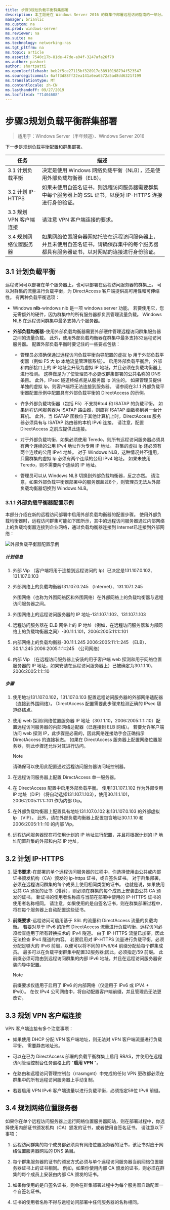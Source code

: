 ```yaml
---
title: 步骤3规划负载平衡群集部署
description: 本主题是在 Windows Server 2016 的群集中部署远程访问指南的一部分。
manager: brianlic
ms.custom: na
ms.prod: windows-server
ms.reviewer: na
ms.suite: na
ms.technology: networking-ras
ms.tgt_pltfrm: na
ms.topic: article
ms.assetid: 7540c17b-81de-47de-a04f-3247afa26f70
ms.author: pashort
author: shortpatti
ms.openlocfilehash: beb2f5ce27115bf328917e38910198794f523547
ms.sourcegitcommit: 6aff3d88ff22ea141a6ea6572a5ad8dd6321f199
ms.translationtype: MT
ms.contentlocale: zh-CN
ms.lasthandoff: 09/27/2019
ms.locfileid: "71404608"
---
```

# <a name="step-3-plan-a-load-balanced-cluster-deployment"></a>步骤3规划负载平衡群集部署

>适用于：Windows Server（半年频道）、Windows Server 2016

下一步是规划负载平衡配置和群集部署。  
  
|任务|描述|  
|----|--------|  
|3.1 计划负载平衡|决定是使用 Windows 网络负载平衡（NLB），还是使用外部负载均衡器（ELB）。|  
|3.2 计划 IP-HTTPS|如果未使用自签名证书，则远程访问服务器需要群集中每个服务器上的 SSL 证书，以便对 IP-HTTPS 连接进行身份验证。|  
|3.3 规划 VPN 客户端连接|请注意 VPN 客户端连接的要求。|  
|3.4 规划网络位置服务器|如果网络位置服务器网站托管在远程访问服务器上，并且未使用自签名证书，请确保群集中的每个服务器都具有服务器证书，以对网站的连接进行身份验证。|  
  
## <a name="bkmk_2_1_Plan_LB"></a>3.1 计划负载平衡  
远程访问可以部署在单个服务器上，也可以部署在远程访问服务器的群集上。 可以对群集的流量进行负载平衡，为 DirectAccess 客户端提供高可用性和可伸缩性。 有两种负载平衡选项：  
  
-   Windows **nlb**-windows nlb 是一项 windows server 功能。 若要使用它，您无需额外的硬件，因为群集中的所有服务器都负责管理流量负载。 Windows NLB 在远程访问群集中最多支持八个服务器。  
  
-   **外部负载均衡器**-使用外部负载均衡器需要外部硬件管理远程访问群集服务器之间的流量负载。 此外，使用外部负载均衡器在群集中最多支持32远程访问服务器。 配置外部负载平衡时要记住的一些要点包括：  
  
    -   管理员必须确保通过远程访问负载平衡向导配置的虚拟 Ip 用于外部负载平衡器（例如 F5 大 Ip 本地流量管理器系统）。 启用外部负载平衡后，外部和内部接口上的 IP 地址会升级为虚拟 IP 地址，并且必须在负载均衡器上进行检测。 这样做是为了使管理员不必更改群集部署的公共名称的 DNS 条目。 此外，IPsec 隧道终结点是从服务器 Ip 派生的。 如果管理员提供单独的虚拟 Ip，则客户端将无法连接到服务器。 请参阅在3.1.1 外部负载平衡器配置示例中配置具有外部负载平衡的 DirectAccess 的示例。  
  
    -   许多外部负载均衡器（包括 F5）不支持6to4 和 ISATAP 的负载平衡。 如果远程访问服务器为 ISATAP 路由器，则应将 ISATAP 函数移到另一台计算机。 此外，当 ISATAP 函数位于其他计算机上时，DirectAccess 服务器必须具有与 ISATAP 路由器的本机 IPv6 连接。 请注意，配置 DirectAccess 之前应提供此连接。  
  
    -   对于外部负载均衡，如果必须使用 Teredo，则所有远程访问服务器必须具有两个连续的公用 IPv4 地址作为专用 IP 地址。 群集的虚拟 Ip 还必须有两个连续的公用 IPv4 地址。 对于 Windows NLB，这种情况并不适用，只需群集的虚拟 Ip 必须有两个连续的公用 IPv4 地址。 如果未使用 Teredo，则不需要两个连续的 IP 地址。  
  
    -   管理员可以从 Windows NLB 切换到外部负载均衡器，反之亦然。 请注意，如果外部负载平衡器部署中的服务器超过8个，则管理员无法从外部负载均衡器切换到 Windows NLB。  
  
### <a name="ELBConfigEx"></a>3.1.1 外部负载平衡器配置示例  
本部分介绍在新的远程访问部署中启用外部负载均衡器的配置步骤。 使用外部负载均衡器时，远程访问群集可能如下图所示，其中的远程访问服务器通过内部网络上的负载均衡器连接到企业网络，通过负载均衡器连接到 Internet已连接到外部网络：  
  
![外部负载平衡器配置示例](../../../../media/Step-3-Plan-a-Load-Balanced-Cluster-Deployment/ELBDiagram-URA_Enterprise_NLB-.png)  
  
##### <a name="planning-information"></a>计划信息  
  
1.  外部 Vip （客户端将用于连接到远程访问的 Ip）已决定是131.107.0.102、131.107.0.103  
  
2.  外部网络上的负载均衡器131.107.0.245 （Internet）、131.107.1.245  
  
    外围网络（也称为外围网络区和外围网络）在外部网络上的负载均衡器与远程访问服务器之间。  
  
3.  外围网络上的远程访问服务器的 IP 地址-131.107.1.102、131.107.1.103  
  
4.  远程访问服务器在 ELB 网络上的 IP 地址（例如，在远程访问服务器和内部网络上的负载均衡器之间）-30.11.1.101，2006:2005:11:1::101  
  
5.  内部网络上的负载均衡器-30.11.1.245 2006:2005:11:1::245 （ELB）、30.1.1.245 2006:2005:1:1::245 （公司网络）  
  
6.  内部 Vip （在远程访问服务器上安装的用于客户端 web 探测和用于网络位置服务器的 IP 地址，如果安装在远程访问服务器上）已被确定为30.1.1.10，2006:2005:1:1::10  
  
##### <a name="steps"></a>步骤  
  
1.  使用地址131.107.0.102，131.107.0.103 配置远程访问服务器的外部网络适配器（连接到外围网络）。 DirectAccess 配置需要此步骤来检测正确的 IPsec 隧道终结点。  
  
2.  使用 web 探测/网络位置服务器 IP 地址（30.1.1.10，2006:2005:1:1::10）配置远程访问服务器的内部网络适配器（已连接到 ELB 网络）。 若要允许客户端访问 web 探测 IP，此步骤是必需的，因此网络连接助手会正确指示 DirectAccess 的连接状态。 如果在 DirectAccess 服务器上配置网络位置服务器，则此步骤还允许对其进行访问。  
  
    > [!NOTE]  
    > 请确保可以使用此配置通过远程访问服务器访问域控制器。  
  
3.  在远程访问服务器上配置 DirectAccess 单一服务器。  
  
4.  在 DirectAccess 配置中启用外部负载平衡。 使用131.107.1.102 作为外部专用 IP 地址（DIP）（将自动选择131.107.1.103），使用30.11.1.101，2006:2005:11:1::101 作为内部 Dip。  
  
5.  在外部负载均衡器上配置具有地址131.107.0.102 和131.107.0.103 的外部虚拟 Ip （VIP）。 此外，请在外部负载均衡器上配置包含地址30.1.1.10 和2006:2005:1:1::10 的内部 Vip。  
  
6.  远程访问服务器现在将使用计划的 IP 地址进行配置，并且将根据计划的 IP 地址配置群集的外部和内部 IP 地址。  
  
## <a name="bkmk_2_2_NLB"></a>3.2 计划 IP-HTTPS  
  
1.  **证书要求**-在部署的单个远程访问服务器的过程中，你选择使用由公共或内部证书颁发机构（CA）颁发的 ip-https 证书，或自签名证书。 对于群集部署，必须在远程访问群集的每个成员上使用相同类型的证书。 也就是说，如果使用公共 CA 颁发的证书（推荐），则必须在群集的每个成员上安装由公共 CA 颁发的证书。 新证书的使用者名称应与当前在部署中使用的 IP-HTTPS 证书的使用者名称相同。 请注意，如果使用的是自签名证书，则在群集部署过程中，将在每个服务器上自动配置这些证书。  
  
2.  **前缀要求**-远程访问可启用基于 SSL 的流量和 DirectAccess 流量的负载均衡。 若要对基于 IPv6 的所有 DirectAccess 流量进行负载均衡，远程访问必须检查适用于所有转换技术的 IPv4 隧道。 由于 IP-HTTPS 流量已加密，因此无法检查 IPv4 隧道的内容。 若要启用对 IP-HTTPS 流量进行负载平衡，必须分配足够大的 IPv6 前缀，以便可以将不同的 IPv6/64 前缀分配给每个群集成员。 最多可以在负载平衡群集中配置32服务器;因此，必须指定/59 前缀。 此前缀必须可路由到远程访问群集的内部 IPv6 地址，并且在远程访问服务器安装向导中配置。  
  
    > [!NOTE]  
    > 前缀要求仅适用于启用了 IPv6 的内部网络（仅适用于 IPv6 或 IPV4 + IPv6）。 在仅 IPv4 公司网络中，将自动配置客户端前缀，并且管理员无法更改它。  
  
## <a name="BKMK_3.3"></a>3.3 规划 VPN 客户端连接  
VPN 客户端连接有多个注意事项：  
  
-   如果使用 DHCP 分配 VPN 客户端地址，则无法对 VPN 客户端流量进行负载平衡。 需要静态地址池。  
  
-   可以在已为 DirectAccess 部署的负载平衡群集上启用 RRAS，并使用在远程访问管理控制台任务窗格上的 "**启用 VPN** "。  
  
-   在路由和远程访问管理控制台（rrasmgmt）中完成的任何 VPN 更改都必须在群集中的所有远程访问服务器上手动复制。  
  
-   若要启用 VPN IPv6 客户端流量以进行负载平衡，必须指定59位 IPv6 前缀。  
  
## <a name="BKMK_nls"></a>3.4 规划网络位置服务器  
如果你在单个远程访问服务器上运行网络位置服务器网站，则在部署过程中，你选择使用内部证书颁发机构（CA）颁发的证书，或者使用自签名证书。  请注意以下事项：  
  
1.  远程访问群集的每个成员都必须具有网络位置服务器的证书，该证书对应于网络位置服务器网站的 DNS 条目。  
  
2.  每个群集服务器的证书的颁发方式必须与单个远程访问服务器当前网络位置服务器证书上的证书相同。 例如，如果你使用内部 CA 颁发的证书，则必须在群集的每个成员上安装由内部 CA 颁发的证书。  
  
3.  如果你使用的是自签名证书，则会在群集部署过程中为每个服务器自动配置一个自签名证书。  
  
4.  证书的使用者名称不得与远程访问部署中任何服务器的名称相同。  

